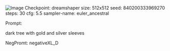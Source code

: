 ![Image](/imagesComfyUI_00093_.png)
Checkpoint: dreamshaper
size: 512x512
seed: 840200333969270
steps: 30
cfg: 5.5
sampler-name: euler_ancestral

Prompt:

dark tree with gold and silver sleeves

NegPromt:
negativeXL_D
